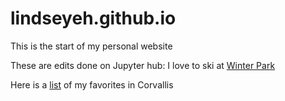 # lindseyeh.github.io
This is the start of my personal website

These are edits done on Jupyter hub:
I love to ski at [Winter Park](https://www.winterparkresort.com/)

Here is a [list](rec.md) of my favorites in Corvallis

